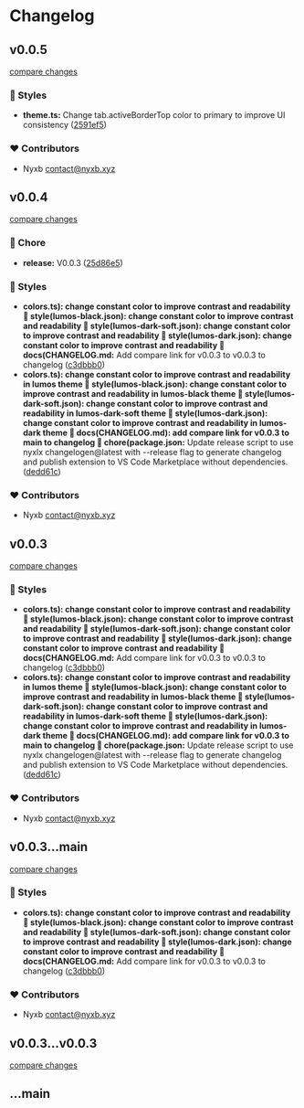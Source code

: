 # Changelog


## v0.0.5

[compare changes](https://github.com/nyxb/vscode-theme-lumos/compare/v0.0.6...v0.0.5)


### 🎨 Styles

  - **theme.ts:** Change tab.activeBorderTop color to primary to improve UI consistency ([2591ef5](https://github.com/nyxb/vscode-theme-lumos/commit/2591ef5))

### ❤️  Contributors

- Nyxb <contact@nyxb.xyz>

## v0.0.4

[compare changes](https://github.com/nyxb/vscode-theme-lumos/compare/v0.0.3...v0.0.4)


### 🏡 Chore

  - **release:** V0.0.3 ([25d86e5](https://github.com/nyxb/vscode-theme-lumos/commit/25d86e5))

### 🎨 Styles

  - **colors.ts): change constant color to improve contrast and readability 🎨 style(lumos-black.json): change constant color to improve contrast and readability 🎨 style(lumos-dark-soft.json): change constant color to improve contrast and readability 🎨 style(lumos-dark.json): change constant color to improve contrast and readability 📝 docs(CHANGELOG.md:** Add compare link for v0.0.3 to v0.0.3 to changelog ([c3dbbb0](https://github.com/nyxb/vscode-theme-lumos/commit/c3dbbb0))
  - **colors.ts): change constant color to improve contrast and readability in lumos theme 🎨 style(lumos-black.json): change constant color to improve contrast and readability in lumos-black theme 🎨 style(lumos-dark-soft.json): change constant color to improve contrast and readability in lumos-dark-soft theme 🎨 style(lumos-dark.json): change constant color to improve contrast and readability in lumos-dark theme 📝 docs(CHANGELOG.md): add compare link for v0.0.3 to main to changelog 🚀 chore(package.json:** Update release script to use nyxlx changelogen@latest with --release flag to generate changelog and publish extension to VS Code Marketplace without dependencies. ([dedd61c](https://github.com/nyxb/vscode-theme-lumos/commit/dedd61c))

### ❤️  Contributors

- Nyxb <contact@nyxb.xyz>

## v0.0.3

[compare changes](https://github.com/nyxb/vscode-theme-lumos/compare/v0.0.3...v0.0.3)


### 🎨 Styles

  - **colors.ts): change constant color to improve contrast and readability 🎨 style(lumos-black.json): change constant color to improve contrast and readability 🎨 style(lumos-dark-soft.json): change constant color to improve contrast and readability 🎨 style(lumos-dark.json): change constant color to improve contrast and readability 📝 docs(CHANGELOG.md:** Add compare link for v0.0.3 to v0.0.3 to changelog ([c3dbbb0](https://github.com/nyxb/vscode-theme-lumos/commit/c3dbbb0))
  - **colors.ts): change constant color to improve contrast and readability in lumos theme 🎨 style(lumos-black.json): change constant color to improve contrast and readability in lumos-black theme 🎨 style(lumos-dark-soft.json): change constant color to improve contrast and readability in lumos-dark-soft theme 🎨 style(lumos-dark.json): change constant color to improve contrast and readability in lumos-dark theme 📝 docs(CHANGELOG.md): add compare link for v0.0.3 to main to changelog 🚀 chore(package.json:** Update release script to use nyxlx changelogen@latest with --release flag to generate changelog and publish extension to VS Code Marketplace without dependencies. ([dedd61c](https://github.com/nyxb/vscode-theme-lumos/commit/dedd61c))

### ❤️  Contributors

- Nyxb <contact@nyxb.xyz>

## v0.0.3...main

[compare changes](https://github.com/nyxb/vscode-theme-lumos/compare/v0.0.3...main)


### 🎨 Styles

  - **colors.ts): change constant color to improve contrast and readability 🎨 style(lumos-black.json): change constant color to improve contrast and readability 🎨 style(lumos-dark-soft.json): change constant color to improve contrast and readability 🎨 style(lumos-dark.json): change constant color to improve contrast and readability 📝 docs(CHANGELOG.md:** Add compare link for v0.0.3 to v0.0.3 to changelog ([c3dbbb0](https://github.com/nyxb/vscode-theme-lumos/commit/c3dbbb0))

### ❤️  Contributors

- Nyxb <contact@nyxb.xyz>

## v0.0.3...v0.0.3

[compare changes](https://github.com/nyxb/vscode-theme-lumos/compare/v0.0.3...v0.0.3)

## ...main

